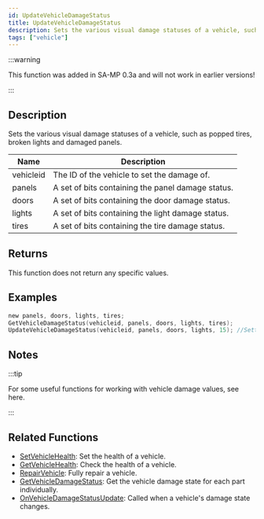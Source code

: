 ```yaml
---
id: UpdateVehicleDamageStatus
title: UpdateVehicleDamageStatus
description: Sets the various visual damage statuses of a vehicle, such as popped tires, broken lights and damaged panels.
tags: ["vehicle"]
---
```


:::warning

This function was added in SA-MP 0.3a and will not work in earlier versions!

:::

## Description

Sets the various visual damage statuses of a vehicle, such as popped tires, broken lights and damaged panels.

| Name      | Description                                       |
| --------- | ------------------------------------------------- |
| vehicleid | The ID of the vehicle to set the damage of.       |
| panels    | A set of bits containing the panel damage status. |
| doors     | A set of bits containing the door damage status.  |
| lights    | A set of bits containing the light damage status. |
| tires     | A set of bits containing the tire damage status.  |

## Returns

This function does not return any specific values.

## Examples

```c
new panels, doors, lights, tires;
GetVehicleDamageStatus(vehicleid, panels, doors, lights, tires);
UpdateVehicleDamageStatus(vehicleid, panels, doors, lights, 15); //Setting tires to 15 will pop them all
```

## Notes

:::tip

For some useful functions for working with vehicle damage values, see here.

:::

## Related Functions

- [SetVehicleHealth](../functions/SetVehicleHealth.md): Set the health of a vehicle.
- [GetVehicleHealth](../functions/GetVehicleHealth.md): Check the health of a vehicle.
- [RepairVehicle](../functions/RepairVehicle.md): Fully repair a vehicle.
- [GetVehicleDamageStatus](../functions/GetVehicleDamageStatus.md): Get the vehicle damage state for each part individually.
- [OnVehicleDamageStatusUpdate](../callbacks/OnVehicleDamageStatusUpdate.md): Called when a vehicle's damage state changes.

